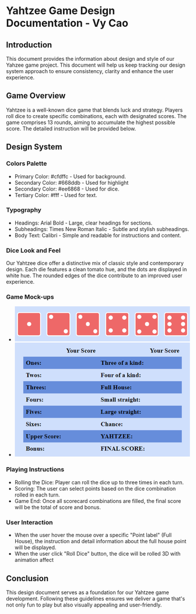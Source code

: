 # Yahtzee Game Design Documentation - Vy Cao

## Introduction

This document provides the information about design and style of our Yahzee game project. This document will help us keep tracking our design system approach to ensure consistency, clarity and enhance the user experience.

## Game Overview

Yahtzee is a well-known dice game that blends luck and strategy. Players roll dice to create specific combinations, each with designated scores. The game comprises 13 rounds, aiming to accumulate the highest possible score. The detailed instruction will be provided below.

## Design System

### Colors Palette

- Primary Color: #cfdffc - Used for background. 
- Secondary Color: #668ddb - Used for highlight
-  Secondary Color: #ee6868 - Used for dice.
- Tertiary Color: #fff - Used for text.

### Typography
- Headings: Arial Bold - Large, clear headings for sections.
- Subheadings: Times New Roman Italic - Subtle and stylish subheadings.
- Body Text: Calibri - Simple and readable for instructions and content.

### Dice Look and Feel

Our Yahtzee dice offer a distinctive mix of classic style and contemporary design. Each die features a clean tomato hue, and the dots are displayed in white hue. The rounded edges of the dice contribute to an improved user experience.

### Game Mock-ups

- ![dice](dice.png)
- ![scoreboard](scoreboard.png)

### Playing Instructions
- Rolling the Dice: Player can roll the dice up to three times in each turn.
- Scoring: The user can select points based on the dice combination rolled in each turn.
- Game End: Once all scorecard combinations are filled, the final score will be the total of score and bonus. 

### User Interaction
- When the user hover the mouse over a specific "Point label" (Full House), the instruction and detail information about the full house point will be displayed.
- When the user click "Roll Dice" button, the dice will be rolled 3D with animation affect

## Conclusion

This design document serves as a foundation for our Yahtzee game development. Following these guidelines ensures we deliver a game that's not only fun to play but also visually appealing and user-friendly.